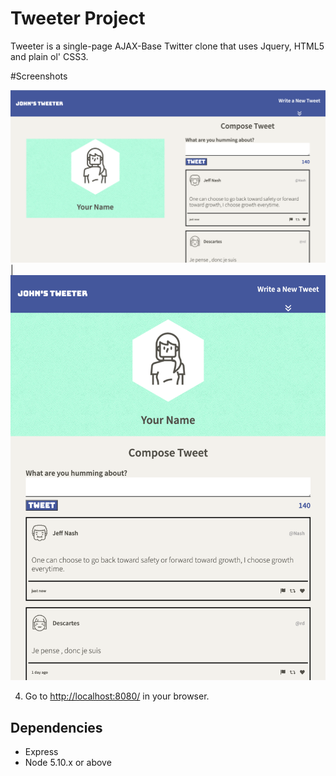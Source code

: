 # Tweeter Project

Tweeter is a single-page AJAX-Base Twitter clone that uses Jquery, HTML5 and plain ol' CSS3.

#Screenshots

!["Desktop View"](https://github.com/foresightJ/tweeter/blob/master/tweeter/public/images/docs/desktopview.png) | 
!["Tweeter Mobile View"](https://github.com/foresightJ/tweeter/blob/master/tweeter/public/images/docs/mobileView.png)

4. Go to <http://localhost:8080/> in your browser.

## Dependencies

- Express
- Node 5.10.x or above
